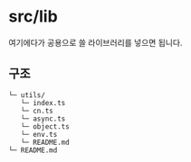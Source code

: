 # src/lib

여기에다가 공용으로 쓸 라이브러리를 넣으면 됩니다.

## 구조

```text
└─ utils/  
   └─ index.ts  
   └─ cn.ts  
   └─ async.ts  
   └─ object.ts  
   └─ env.ts  
   └─ README.md  
└─ README.md
```
